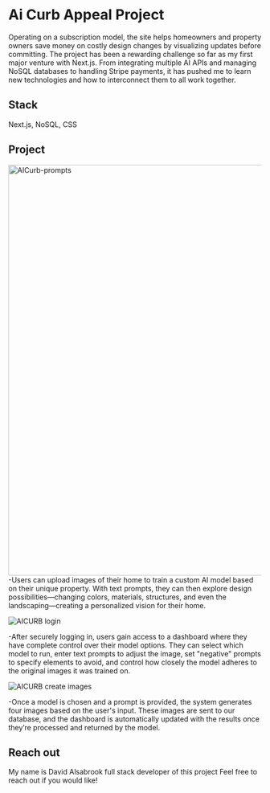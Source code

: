# Ai Curb Appeal Project
Operating on a subscription model, the site helps homeowners and property owners save money on costly design changes by visualizing updates before committing. The project has been a rewarding challenge so far as my first major venture with Next.js. From integrating multiple AI APIs and managing NoSQL databases to handling Stripe payments, it has pushed me to learn new technologies and how to interconnect them to all work together.

## Stack
Next.js, NoSQL, CSS

## Project
<img width="818" alt="AICurb-prompts" src="https://github.com/user-attachments/assets/4f73f788-299c-46d1-b0f3-5adfc898beb5">
-Users can upload images of their home to train a custom AI model based on their unique property. With text prompts, they can then explore design possibilities—changing colors, materials, structures, and even the landscaping—creating a personalized vision for their home.

![AICURB login](https://github.com/user-attachments/assets/0238f229-0684-492b-9472-3b3a0bce586e)

-After securely logging in, users gain access to a dashboard where they have complete control over their model options. They can select which model to run, enter text prompts to adjust the image, set "negative" prompts to specify elements to avoid, and control how closely the model adheres to the original images it was trained on.

![AICURB create images](https://github.com/user-attachments/assets/d711295a-7cfb-4ade-a3f4-24666f4c09b0)

-Once a model is chosen and a prompt is provided, the system generates four images based on the user's input. These images are sent to our database, and the dashboard is automatically updated with the results once they’re processed and returned by the model.

## Reach out

My name is David Alsabrook full stack developer of this project
Feel free to reach out if you would like!
